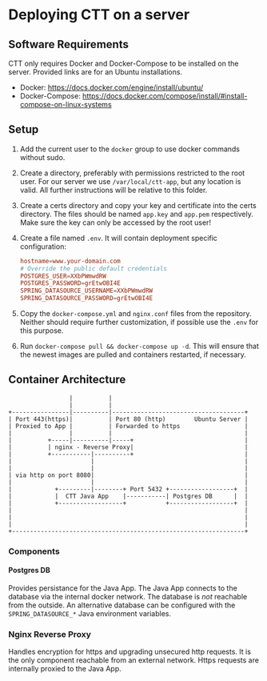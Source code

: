 # Deploying CTT on a server

## Software Requirements  

CTT only requires Docker and Docker-Compose to be installed on the server. Provided links are for an Ubuntu installations.

* Docker: <https://docs.docker.com/engine/install/ubuntu/>
* Docker-Compose: <https://docs.docker.com/compose/install/#install-compose-on-linux-systems>

## Setup

1. Add the current user to the `docker` group to use docker commands without sudo.
1. Create a directory, preferably with permissions restricted to the root user. For our server we use `/var/local/ctt-app`, but any location is valid. All further instructions will be relative to this folder.  
1. Create a certs directory and copy your key and certificate into the certs directory. The files should be named `app.key` and `app.pem` respectively. Make sure the key can only be accessed by the root user!
1. Create a file named `.env`. It will contain deployment specific configuration:

    ``` conf
    hostname=www.your-domain.com
    # Override the public default credentials
    POSTGRES_USER=XXbPWmwdRW
    POSTGRES_PASSWORD=grEtwOBI4E
    SPRING_DATASOURCE_USERNAME=XXbPWmwdRW
    SPRING_DATASOURCE_PASSWORD=grEtwOBI4E
    ```

1. Copy the `docker-compose.yml` and `nginx.conf` files from the repository. Neither should require further customization, if possible use the `.env` for this purpose.
1. Run `docker-compose pull && docker-compose up -d`. This will ensure that the newest images are pulled and containers restarted, if necessary.

## Container Architecture

``` diagramm
                 |          |                                                                        
                 |          |                                                                        
+----------------|----------|-------------------------------------+                                  
| Port 443(https)|          | Port 80 (http)        Ubuntu Server |                                  
| Proxied to App |          | Forwarded to https                  |                                  
|                |          |                                     |                                  
|          +-----|----------|-----+                               |                                  
|          | nginx - Reverse Proxy|                               |                                  
|          +-----------|----------+                               |                                  
|                      |                                          |                                  
|                      |                                          |                                  
| via http on port 8080|                                          |                                  
|                      |                                          |                                  
|            +---------|--------+ Port 5432 +------------------+  |                                  
|            |  CTT Java App    |-----------| Postgres DB      |  |                                  
|            +------------------+           +------------------+  |                                  
|                                                                 |                                  
|                                                                 |                                  
|                                                                 |                                  
+-----------------------------------------------------------------+                                  
```

### Components

#### Postgres DB

Provides persistance for the Java App. The Java App connects to the database via the internal docker network. The database is *not* reachable from the outside. An alternative database can be configured with the `SPRING_DATASOURCE_*` Java environment variables.

### Nginx Reverse Proxy

Handles encryption for https and upgrading unsecured http requests. It is the only component reachable from an external network. Https requests are internally proxied to the Java App.
